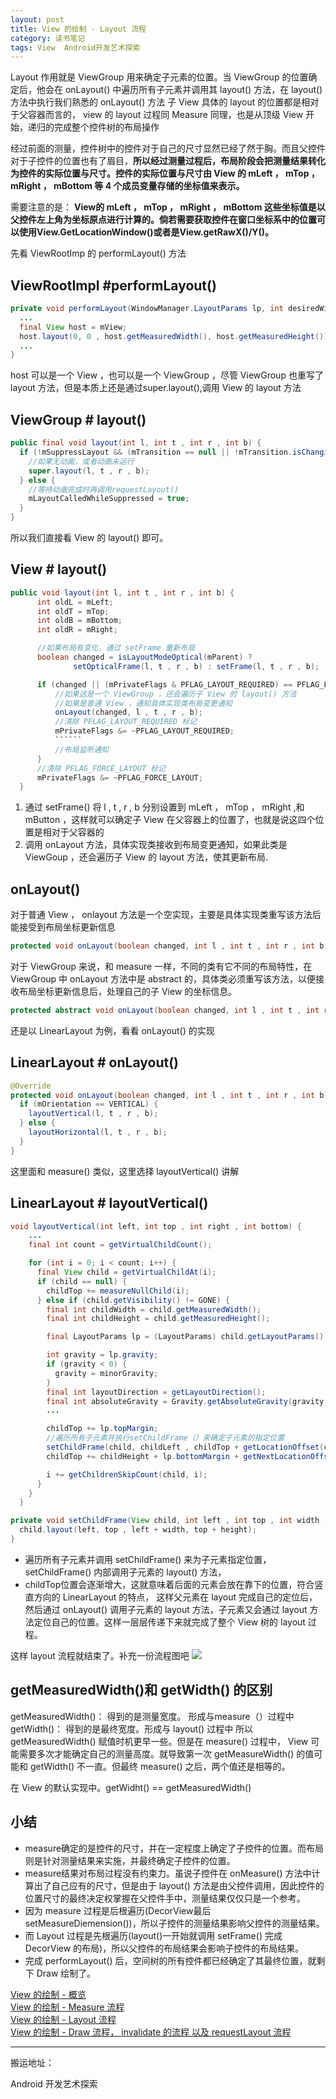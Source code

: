 ```yaml
---
layout: post
title: View 的绘制 - Layout 流程
category: 读书笔记
tags: View  Android开发艺术探索
---
```

<!-- * content -->
<!-- {:toc} -->

Layout 作用就是 ViewGroup 用来确定子元素的位置。当 ViewGroup 的位置确定后，他会在 onLayout() 中遍历所有子元素并调用其 layout() 方法，在 layout() 方法中执行我们熟悉的 onLayout() 方法
子 View 具体的 layout 的位置都是相对于父容器而言的， view 的 layout 过程同 Measure 同理，也是从顶级 View 开始，递归的完成整个控件树的布局操作

经过前面的测量，控件树中的控件对于自己的尺寸显然已经了然于胸。而且父控件对于子控件的位置也有了眉目，**所以经过测量过程后，布局阶段会把测量结果转化为控件的实际位置与尺寸。控件的实际位置与尺寸由 View 的 mLeft ， mTop ， mRight ， mBottom 等 4 个成员变量存储的坐标值来表示。**

需要注意的是： **View的 mLeft ， mTop ， mRight ， mBottom 这些坐标值是以父控件左上角为坐标原点进行计算的。倘若需要获取控件在窗口坐标系中的位置可以使用View.GetLocationWindow()或者是View.getRawX()/Y()。**

先看 ViewRootImp 的 performLayout() 方法
## ViewRootImpl #performLayout()
```java
private void performLayout(WindowManager.LayoutParams lp, int desiredWindowWidth ,int desiredWindowHeight) {
  ...
  final View host = mView;
  host.layout(0, 0 , host.getMeasuredWidth(), host.getMeasuredHeight());
  ...
}
```
host 可以是一个 View ，也可以是一个 ViewGroup ，尽管 ViewGroup 也重写了 layout 方法，但是本质上还是通过super.layout(),调用 View 的 layout 方法
## ViewGroup # layout()
```java
public final void layout(int l, int t , int r , int b) {
  if (!mSuppressLayout && (mTransition == null || !mTransition.isChangingLayout())) {
    //如果无动画，或者动画未运行
    super.layout(l, t , r , b);
  } else {
    //等待动画完成时再调用requestLayout()
    mLayoutCalledWhileSuppressed = true;
  }
}
```
所以我们直接看 View 的 layout() 即可。
## View # layout()
```java
public void layout(int l, int t , int r , int b) {
      int oldL = mLeft;
      int oldT = mTop;
      int oldB = mBottom;
      int oldR = mRight;

      //如果布局有变化，通过 setFrame 重新布局
      boolean changed = isLayoutModeOptical(mParent) ?
              setOpticalFrame(l, t , r , b) : setFrame(l, t , r , b);

      if (changed || (mPrivateFlags & PFLAG_LAYOUT_REQUIRED) == PFLAG_LAYOUT_REQUIRED) {
          //如果这是一个 ViewGroup ，还会遍历子 View 的 layout() 方法
          //如果是普通 View ，通知具体实现类布局变更通知
          onLayout(changed, l , t , r , b);
          //清除 PFLAG_LAYOUT_REQUIRED 标记
          mPrivateFlags &= ~PFLAG_LAYOUT_REQUIRED;
          ``````
          //布局监听通知
      }
      //清除 PFLAG_FORCE_LAYOUT 标记
      mPrivateFlags &= ~PFLAG_FORCE_LAYOUT;
  }
```
1. 通过 setFrame() 将 l , t , r , b 分别设置到 mLeft ， mTop ， mRight ,和 mButton ，这样就可以确定子 View 在父容器上的位置了，也就是说这四个位置是相对于父容器的
2. 调用 onLayout 方法，具体实现类接收到布局变更通知，如果此类是 ViewGoup ，还会遍历子 View 的 layout 方法，使其更新布局.

## onLayout()
对于普通 View ， onlayout 方法是一个空实现，主要是具体实现类重写该方法后能接受到布局坐标更新信息
```java
protected void onLayout(boolean changed, int l , int t , int r , int b) {}
```
对于 ViewGroup 来说，和 measure 一样，不同的类有它不同的布局特性，在 ViewGroup 中 onLayout 方法中是 abstract 的，具体类必须重写该方法，以便接收布局坐标更新信息后，处理自己的子 View 的坐标信息。
```java
protected abstract void onLayout(boolean changed, int l , int t , int r , int b);
```
还是以 LinearLayout 为例，看看 onLayout() 的实现

## LinearLayout # onLayout()
```java
@Override
protected void onLayout(boolean changed, int l , int t , int r , int b) {
  if (mOrientation == VERTICAL) {
    layoutVertical(l, t , r , b);
  } else {
    layoutHorizontal(l, t , r , b);
  }
}
```
这里面和 measure() 类似，这里选择 layoutVertical() 讲解
## LinearLayout # layoutVertical()

```java
void layoutVertical(int left, int top , int right , int bottom) {
    ...
    final int count = getVirtualChildCount();

    for (int i = 0; i < count; i++) {
      final View child = getVirtualChildAt(i);
      if (child == null) {
        childTop += measureNullChild(i);
      } else if (child.getVisibility() != GONE) {
        final int childWidth = child.getMeasuredWidth();
        final int childHeight = child.getMeasuredHeight();

        final LayoutParams lp = (LayoutParams) child.getLayoutParams();

        int gravity = lp.gravity;
        if (gravity < 0) {
          gravity = minorGravity;
        }
        final int layoutDirection = getLayoutDirection();
        final int absoluteGravity = Gravity.getAbsoluteGravity(gravity, layoutDirection);
        ...

        childTop += lp.topMargin;
        //遍历所有子元素并执行setChildFrame（）来确定子元素的指定位置
        setChildFrame(child, childLeft , childTop + getLocationOffset(child), childWidth , childHeight);
        childTop += childHeight + lp.bottomMargin + getNextLocationOffset(child);

        i += getChildrenSkipCount(child, i);
      }
    }
  }

private void setChildFrame(View child, int left , int top , int width , int height) {
  child.layout(left, top , left + width, top + height);
}
```
* 遍历所有子元素并调用 setChildFrame() 来为子元素指定位置， setChildFrame() 内部调用子元素的 layout() 方法，
* childTop位置会逐渐增大，这就意味着后面的元素会放在靠下的位置，符合竖直方向的 LinearLayout 的特点，
这样父元素在 layout 完成自己的定位后，然后通过 onLayout() 调用子元素的 layout 方法，子元素又会通过 layout 方法定位自己的位置。这样一层层传递下来就完成了整个 View 树的 layout 过程。

这样 layout 流程就结束了。补充一份流程图吧
![](../../../../images/perform_layout.png)

## getMeasuredWidth()和 getWidth() 的区别
getMeasuredWidth()： 得到的是测量宽度。 形成与measure（）过程中
getWidth()：  得到的是最终宽度。形成与 layout() 过程中
所以 getMeasuredWidth() 赋值时机更早一些。但是在 measure() 过程中， View 可能需要多次才能确定自己的测量高度。就导致第一次 getMeasureWidth() 的值可能和 getWidth() 不一直。但最终 measure() 之后，两个值还是相等的。

在 View 的默认实现中。getWidht() == getMeasuredWidth()


## 小结
* measure确定的是控件的尺寸，并在一定程度上确定了子控件的位置。而布局则是针对测量结果来实施，并最终确定子控件的位置。
* measure结果对布局过程没有约束力。虽说子控件在 onMeasure() 方法中计算出了自己应有的尺寸，但是由于 layout() 方法是由父控件调用，因此控件的位置尺寸的最终决定权掌握在父控件手中，测量结果仅仅只是一个参考。
* 因为 measure 过程是后根遍历(DecorView最后setMeasureDiemension())，所以子控件的测量结果影响父控件的测量结果。
* 而 Layout 过程是先根遍历(layout()一开始就调用 setFrame() 完成 DecorView 的布局)，所以父控件的布局结果会影响子控件的布局结果。
* 完成 performLayout() 后，空间树的所有控件都已经确定了其最终位置，就剩下 Draw 绘制了。



[View 的绘制 - 概览](../../../../2018/06/09/view_draw_procress_performTraversals/)   
[View 的绘制 - Measure 流程](../../../../2018/06/12/view_draw_procress_measure/)   
[View 的绘制 - Layout 流程](../../../../2018/06/20/view_draw_procress_layout/)   
[View 的绘制 - Draw 流程， invalidate 的流程 以及 requestLayout 流程](../../../../2018/06/29/view_draw_procress_draw/)

---
搬运地址：    

Android 开发艺术探索
